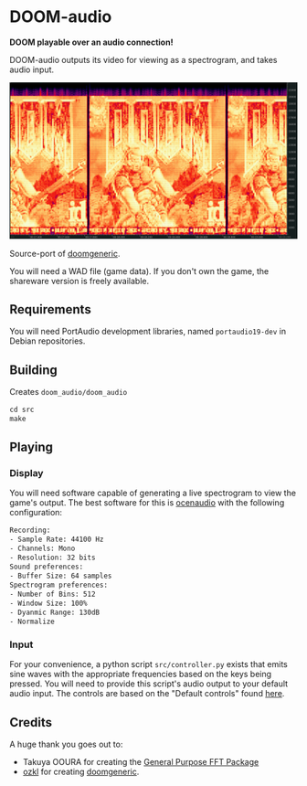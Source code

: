 # DOOM-audio

**DOOM playable over an audio connection!**

DOOM-audio outputs its video for viewing as a spectrogram, and takes audio input.

![SCREENSHOT](screenshots/title.png)

Source-port of [doomgeneric](https://github.com/ozkl/doomgeneric).

You will need a WAD file (game data). If you don't own the game, the shareware version is freely available.

## Requirements

You will need PortAudio development libraries, named `portaudio19-dev` in Debian repositories.

## Building

Creates ```doom_audio/doom_audio```
```
cd src
make
```

## Playing

### Display

You will need software capable of generating a live spectrogram to view the game's output. The best software for this is [ocenaudio](https://www.ocenaudio.com/en/) with the following configuration:

```
Recording:
- Sample Rate: 44100 Hz
- Channels: Mono
- Resolution: 32 bits
Sound preferences:
- Buffer Size: 64 samples
Spectrogram preferences:
- Number of Bins: 512
- Window Size: 100%
- Dyanmic Range: 130dB
- Normalize
```

### Input

For your convenience, a python script `src/controller.py` exists that emits sine waves with the appropriate frequencies based on the keys being pressed. You will need to provide this script's audio output to your default audio input. The controls are based on the "Default controls" found [here](https://doom.fandom.com/wiki/Controls).

## Credits

A huge thank you goes out to:

- Takuya OOURA for creating the [General Purpose FFT Package](https://www.kurims.kyoto-u.ac.jp/~ooura/fft.html)
- [ozkl](https://github.com/ozkl) for creating [doomgeneric](https://github.com/ozkl/doomgeneric).
